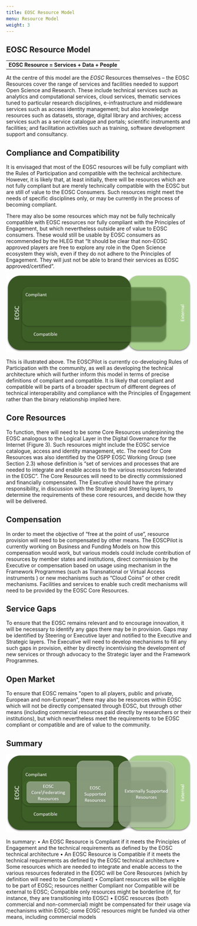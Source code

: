 ```yaml
---
title: EOSC Resource Model
menu: Resource Model
weight: 3
---
```


EOSC Resource Model
------------------------------------------------

<table>
<tr><td><strong>EOSC Resource = Services + Data + People</strong></td></tr>
</table> 

At the centre of this model are the *EOSC* Resources themselves – the EOSC Resources cover the range of services and facilities needed to support Open Science and Research. These include technical services such as analytics and computational services, cloud services, thematic services tuned to particular research disciplines, e-infrastructure and middleware services such as access identity management; but also knowledge resources such as datasets, storage, digital library and archives; access services such as a service catalogue and portals; scientific instruments and facilities; and facilitation activities such as training, software development support and consultancy.

## Compliance and Compatibility
It is envisaged that most of the EOSC resources will be fully compliant with the Rules of Participation and compatible with the technical architecture. However, it is likely that, at least initially, there will be resources which are not fully compliant but are merely technically compatible with the EOSC but are still of value to the EOSC Consumers. Such resources might meet the needs of specific disciplines only, or may be currently in the process of becoming compliant. 

There may also be some resources which may not be fully technically compatible with EOSC resources nor fully compliant with the Principles of Engagement, but which nevertheless outside are of value to EOSC consumers. These would still be usable by EOSC consumers as recommended by the HLEG that “It should be clear that non-EOSC approved players are free to explore any role in the Open Science ecosystem they wish, even if they do not adhere to the Principles of Engagement. They will just not be able to brand their services as EOSC approved/certified”. 

![EOSC Resource Model - Rules of Participation](assets/ResourceModel-RulesOfParticipation.png)

This is illustrated above. The EOSCPilot is currently co-developing Rules of Participation with the community, as well as developing the technical architecture which will further inform this model in terms of precise definitions of compliant and compatible. It is likely that compliant and compatible will be parts of a broader spectrum of different degrees of technical interoperability and compliance with the Principles of Engagement rather than the binary relationship implied here.

## Core Resources
To function, there will need to be some Core Resources underpinning the EOSC analogous to the Logical Layer in the Digital Governance for the Internet (Figure 3). Such resources might include the EOSC service catalogue, access and identity management, etc. The need for Core Resources was also identified by the OSPP EOSC Working Group (see Section 2.3) whose definition is “set of services and processes that are needed to integrate and enable access to the various resources federated in the EOSC”. The Core Resources will need to be directly commissioned and financially compensated. The Executive should have the primary responsibility, in discussion with the Strategic and Steering layers, to determine the requirements of these core resources, and decide how they will be delivered. 

## Compensation
In order to meet the objective of “free at the point of use”, resource provision will need to be compensated by other means. The EOSCPilot is currently working on Business and Funding Models on how this compensation would work, but various models could include contribution of resources by member states and institutions, direct commission by the Executive or compensation based on usage using mechanism in the Framework Programmes (such as Transnational or Virtual Access instruments ) or new mechanisms such as “Cloud Coins” or other credit mechanisms. Facilities and services to enable such credit mechanisms will need to be provided by the EOSC Core Resources.

## Service Gaps 
To ensure that the EOSC remains relevant and to encourage innovation, it will be necessary to identify any gaps there may be in provision. Gaps may be identified by Steering or Executive layer and notified to the Executive and Strategic layers. The Executive will need to develop mechanisms to fill any such gaps in provision, either by directly incentivising the development of new services or through advocacy to the Strategic layer and the Framework Programmes.

## Open Market
To ensure that EOSC remains "open to all players, public and private, European and non-European", there may also be resources within EOSC which will not be directly compensated through EOSC, but through other means (including commercial resources paid directly by researchers or their institutions), but which nevertheless meet the requirements to be EOSC compliant or compatible and are of value to the community.  

## Summary

![Resource Model - Economics](assets/ResourceModel-Economics.png)

In summary:
•	An EOSC Resource is Compliant if it meets the Principles of Engagement and the technical requirements as defined by the EOSC technical architecture
•	An EOSC Resource is Compatible if it meets the technical requirements as defined by the EOSC technical architecture
•	Some resources which are needed to integrate and enable access to the various resources federated in the EOSC will be Core Resources (which by definition will need to be Compliant)
•	Compliant resources will be eligible to be part of EOSC; resources neither Compliant nor Compatible will be external to EOSC; Compatible only resources might be borderline (if, for instance, they are transitioning into EOSC)
•	EOSC resources (both commercial and non-commercial) might be compensated for their usage via mechanisms within EOSC; some EOSC resources might be funded via other means, including commercial models
